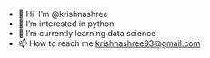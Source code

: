 - 👋 Hi, I’m @krishnashree
- 👀 I’m interested in python 
- 🌱 I’m currently learning data science 
- 📫 How to reach me krishnashree93@gmail.com

<!---
krishnashree/krishnashree is a ✨ special ✨ repository because its `README.md` (this file) appears on your GitHub profile.
You can click the Preview link to take a look at your changes.
--->
